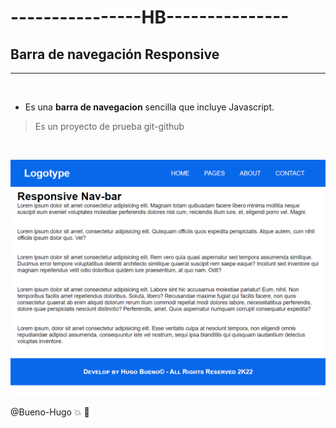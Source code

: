 <!--este es un comentario en Markdown, idéntico a uno de Html-->
# **----------------HB---------------**

## **Barra de navegación Responsive** 
<hr>

<br>

* Es una **barra de navegacion** sencilla que incluye Javascript.

>Es un proyecto de prueba git-github

<br>

![imagen](/images/img-1.png)


<!--Github Markdown-->

@Bueno-Hugo :boom: :dog: